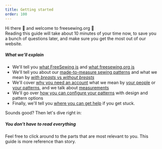 ```yaml
---
title: Getting started
order: 100
---
```


Hi there 👋 and welcome to freesewing.org 🙂  
Reading this guide will take about 10 minutes of your time now, 
to save you a bunch of questions later, and make sure you get the most out of our website.

##### What we'll explain

 - We'll tell you [what FreeSewing is][1] and [what freesewing.org is][2]
 - We'll tell you about our [made-to-measure sewing patterns][3]
   and what we mean by [*with breasts* vs *without breasts*][4]
 - We'll cover [why you need an account][5]
 what we mean by [your people][6] or [your patterns][7], and we talk about [measurements][8]
 - We'll go over [how you can configure your patterns][9] with design and pattern options
 - Finally, we'll tell you [where you can get help][10] if you get stuck.

Sounds good? Then let's dive right in:

<ReadMore list />

<Tip>

##### You don't have to read everything

Feel free to click around to the parts that are most relevant to you. 
This guide is more reference than story.

</Tip>

[1]:/docs/guide/what/
[2]:/docs/guide/website/
[3]:/docs/guide/mtm/
[4]:/docs/guide/breasts/
[5]:/docs/guide/account/
[6]:/docs/guide/people/
[7]:/docs/guide/patterns/
[8]:/docs/guide/measurements/
[9]:/docs/guide/options/
[10]:/docs/guide/help/
